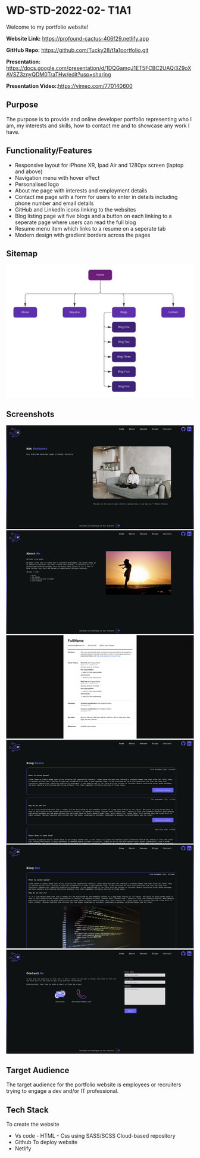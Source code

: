 # WD-STD-2022-02- T1A1

Welcome to my portfolio website!

**Website Link:** https://profound-cactus-406f29.netlify.app

**GitHub Repo:** https://github.com/Tucky28/t1a1portfolio.git

**Presentation:** https://docs.google.com/presentation/d/1DQGamqJ1ET5FCBC2UAQi3Z9oXAVSZ3znyQDM0TraTHw/edit?usp=sharing

**Presentation Video:**:https://vimeo.com/770140600

## Purpose

The purpose is to provide and online developer portfolio representing who I am, my interests and skills, how to contact me and to showcase any work I have.

## Functionality/Features

- Responsive layout for iPhone XR, Ipad Air and 1280px screen (laptop and above)
- Navigation menu with hover effect
- Personalised logo
- About me page with interests and employment details
- Contact me page with a form for users to enter in details including phone number and email details
- GitHub and LinkedIn icons linking to the websites
- Blog listing page wit five blogs and a button on each linking to a seperate page where users can read the full blog
- Resume menu item which links to a resume on a seperate tab
- Modern design with gradient borders across the pages

## Sitemap

![Sitemap](./images/sitemap.png)

## Screenshots

![Home](./images/home.png)
![Aboutme](./images/aboutmepage.png)
![Resume](./images/resume.png)
![Bloglist](./images/bloglist.png)
![Blogpage](./images/blogpage.png)
![Contact](./images/contactme.png)

## Target Audience

The target audience for the portfolio website is employees or recruiters trying to engage a dev and/or IT professional.

## Tech Stack

To create the website

- Vs code - HTML - Css using SASS/SCSS
  Cloud-based repository
- Github
  To deploy website
- Netlify
